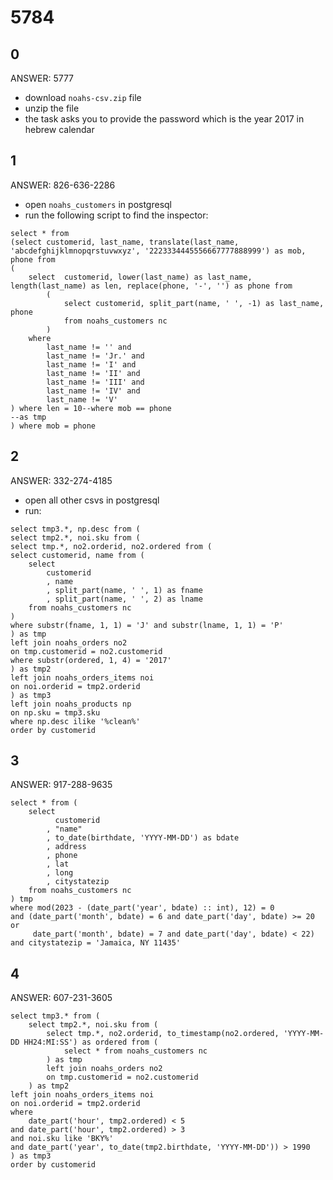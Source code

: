 # 5784

## 0

ANSWER: 5777

- download `noahs-csv.zip` file
- unzip the file
- the task asks you to provide the password which is the year 2017 in hebrew calendar

## 1

ANSWER: 826-636-2286

- open `noahs_customers` in postgresql
- run the following script to find the inspector:
```
select * from
(select customerid, last_name, translate(last_name, 'abcdefghijklmnopqrstuvwxyz', '2223334445556667777888999') as mob, phone from
(
	select  customerid, lower(last_name) as last_name, length(last_name) as len, replace(phone, '-', '') as phone from
		(
			select customerid, split_part(name, ' ', -1) as last_name, phone
			from noahs_customers nc
		)
	where	
		last_name != '' and
		last_name != 'Jr.' and
		last_name != 'I' and
		last_name != 'II' and
		last_name != 'III' and
		last_name != 'IV' and
		last_name != 'V'
) where len = 10--where mob == phone
--as tmp
) where mob = phone

```

## 2

ANSWER: 332-274-4185

- open all other csvs in postgresql
- run:
```
select tmp3.*, np.desc from (
select tmp2.*, noi.sku from (
select tmp.*, no2.orderid, no2.ordered from (
select customerid, name from (
	select
		customerid
		, name
		, split_part(name, ' ', 1) as fname
		, split_part(name, ' ', 2) as lname
	from noahs_customers nc
)
where substr(fname, 1, 1) = 'J' and substr(lname, 1, 1) = 'P'
) as tmp
left join noahs_orders no2
on tmp.customerid = no2.customerid
where substr(ordered, 1, 4) = '2017'
) as tmp2
left join noahs_orders_items noi
on noi.orderid = tmp2.orderid
) as tmp3
left join noahs_products np
on np.sku = tmp3.sku
where np.desc ilike '%clean%'
order by customerid

```

## 3

ANSWER: 917-288-9635

```
select * from (
	select
		  customerid
		, "name"
		, to_date(birthdate, 'YYYY-MM-DD') as bdate
		, address
		, phone
		, lat
		, long
		, citystatezip
	from noahs_customers nc
) tmp
where mod(2023 - (date_part('year', bdate) :: int), 12) = 0
and (date_part('month', bdate) = 6 and date_part('day', bdate) >= 20 or
	 date_part('month', bdate) = 7 and date_part('day', bdate) < 22)
and citystatezip = 'Jamaica, NY 11435'

```

## 4

ANSWER: 607-231-3605

```
select tmp3.* from (
	select tmp2.*, noi.sku from (
		select tmp.*, no2.orderid, to_timestamp(no2.ordered, 'YYYY-MM-DD HH24:MI:SS') as ordered from (
			select * from noahs_customers nc
		) as tmp
		left join noahs_orders no2
		on tmp.customerid = no2.customerid
	) as tmp2
left join noahs_orders_items noi
on noi.orderid = tmp2.orderid
where
	date_part('hour', tmp2.ordered) < 5
and date_part('hour', tmp2.ordered) > 3
and noi.sku like 'BKY%'
and date_part('year', to_date(tmp2.birthdate, 'YYYY-MM-DD')) > 1990 
) as tmp3
order by customerid
```
